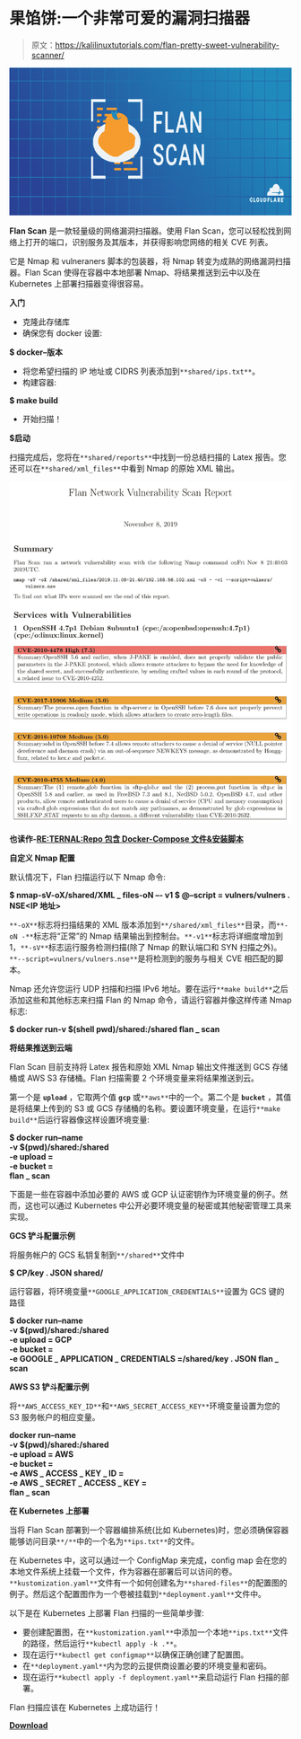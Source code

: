 # 果馅饼:一个非常可爱的漏洞扫描器

> 原文：<https://kalilinuxtutorials.com/flan-pretty-sweet-vulnerability-scanner/>

[![Flan : A Pretty Sweet Vulnerability Scanner](img/37bad40c7550f6165c8c08c7cc193842.png "Flan : A Pretty Sweet Vulnerability Scanner")](https://1.bp.blogspot.com/-ZaR5eHky304/Xd2Yr1Bin8I/AAAAAAAADpA/507oack0dJYVl-EfwoFMEDBjVWcrG-TsgCLcBGAsYHQ/s1600/Flan-1%25281%2529.png)

**Flan Scan** 是一款轻量级的网络漏洞扫描器。使用 Flan Scan，您可以轻松找到网络上打开的端口，识别服务及其版本，并获得影响您网络的相关 CVE 列表。

它是 Nmap 和 vulneraners 脚本的包装器，将 Nmap 转变为成熟的网络漏洞扫描器。Flan Scan 使得在容器中本地部署 Nmap、将结果推送到云中以及在 Kubernetes 上部署扫描器变得很容易。

**入门**

*   克隆此存储库
*   确保您有 docker 设置:

**$ docker–版本**

*   将您希望扫描的 IP 地址或 CIDRS 列表添加到`**shared/ips.txt**`。
*   构建容器:

**$ make build**

*   开始扫描！

**$启动**

扫描完成后，您将在`**shared/reports**`中找到一份总结扫描的 Latex 报告。您还可以在`**shared/xml_files**`中看到 Nmap 的原始 XML 输出。

![](img/e02a8be1a78a9da15bd7cc7f3a6f7bbc.png)

**也读作-[RE:TERNAL:Repo 包含 Docker-Compose 文件&安装脚本](https://kalilinuxtutorials.com/reternal-repo-containing-docker-compose-files-setup-scripts/)**

**自定义 Nmap 配置**

默认情况下，Flan 扫描运行以下 Nmap 命令:

**$ nmap-sV-oX/shared/XML _ files-oN –- v1 $ @–script = vulners/vulners . NSE<IP 地址>**

`**-oX**`标志将扫描结果的 XML 版本添加到`**/shared/xml_files**`目录，而`**-oN -**`标志将“正常”的 Nmap 结果输出到控制台。`**-v1**`标志将详细度增加到 1，`**-sV**`标志运行服务检测扫描(除了 Nmap 的默认端口和 SYN 扫描之外)。`**--script=vulners/vulners.nse**`是将检测到的服务与相关 CVE 相匹配的脚本。

Nmap 还允许您运行 UDP 扫描和扫描 IPv6 地址。要在运行`**make build**`之后添加这些和其他标志来扫描 Flan 的 Nmap 命令，请运行容器并像这样传递 Nmap 标志:

**$ docker run-v $(shell pwd)/shared:/shared flan _ scan<Nmap-flags>**

**将结果推送到云端**

Flan Scan 目前支持将 Latex 报告和原始 XML Nmap 输出文件推送到 GCS 存储桶或 AWS S3 存储桶。Flan 扫描需要 2 个环境变量来将结果推送到云。

第一个是 **`upload`** ，它取两个值 **`gcp`** 或`**aws**`中的一个。第二个是 **`bucket`** ，其值是将结果上传到的 S3 或 GCS 存储桶的名称。要设置环境变量，在运行`**make build**`后运行容器像这样设置环境变量:

**$ docker run–name \
-v $(pwd)/shared:/shared \
-e upload = \
-e bucket = \
flan _ scan**

下面是一些在容器中添加必要的 AWS 或 GCP 认证密钥作为环境变量的例子。然而，这也可以通过 Kubernetes 中公开必要环境变量的秘密或其他秘密管理工具来实现。

**GCS 铲斗配置示例**

将服务帐户的 GCS 私钥复制到`**/shared**`文件中

**$ CP<path-to-local-GCS-key>/key . JSON shared/**

运行容器，将环境变量`**GOOGLE_APPLICATION_CREDENTIALS**`设置为 GCS 键的路径

**$ docker run–name \
-v $(pwd)/shared:/shared \
-e upload = GCP \
-e bucket = \
-e GOOGLE _ APPLICATION _ CREDENTIALS =/shared/key . JSON
flan _ scan**

**AWS S3 铲斗配置示例**

将`**AWS_ACCESS_KEY_ID**`和`**AWS_SECRET_ACCESS_KEY**`环境变量设置为您的 S3 服务帐户的相应变量。

**docker run–name \
-v $(pwd)/shared:/shared \
-e upload = AWS \
-e bucket = \
-e AWS _ ACCESS _ KEY _ ID = \
-e AWS _ SECRET _ ACCESS _ KEY = \
flan _ scan**

**在 Kubernetes 上部署**

当将 Flan Scan 部署到一个容器编排系统(比如 Kubernetes)时，您必须确保容器能够访问目录`**/**`中的一个名为`**ips.txt**`的文件。

在 Kubernetes 中，这可以通过一个 ConfigMap 来完成，config map 会在您的本地文件系统上挂载一个文件，作为容器在部署后可以访问的卷。`**kustomization.yaml**`文件有一个如何创建名为`**shared-files**`的配置图的例子。然后这个配置图作为一个卷被挂载到`**deployment.yaml**`文件中。

以下是在 Kubernetes 上部署 Flan 扫描的一些简单步骤:

*   要创建配置图，在`**kustomization.yaml**`中添加一个本地`**ips.txt**`文件的路径，然后运行`**kubectl apply -k .**`。
*   现在运行`**kubectl get configmap**`以确保正确创建了配置图。
*   在`**deployment.yaml**`内为您的云提供商设置必要的环境变量和密码。
*   现在运行`**kubectl apply -f deployment.yaml**`来启动运行 Flan 扫描的部署。

Flan 扫描应该在 Kubernetes 上成功运行！

[**Download**](https://github.com/cloudflare/flan)